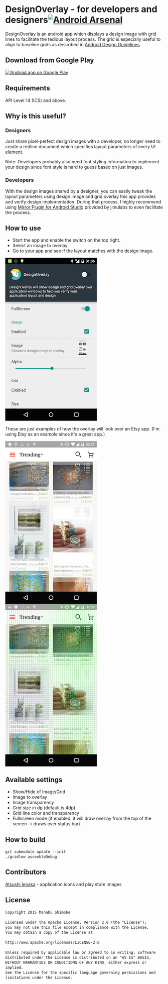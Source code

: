 DesignOverlay - for developers and designers[![Android Arsenal](https://img.shields.io/badge/Android%20Arsenal-DesignOverlay-brightgreen.svg?style=flat)](http://android-arsenal.com/details/3/1654)
===============
DesignOverlay is an android app which displays a design image with grid lines to facilitate the tedious layout process.
The grid is especially useful to align to baseline grids as described in [Android Design Guidelines][1].

Download from Google Play
-------------------------

<a href="https://play.google.com/store/apps/details?id=com.ms_square.android.design.overlay">
  <img alt="Android app on Google Play"
       src="https://developer.android.com/images/brand/en_app_rgb_wo_45.png" />
</a>

Requirements
-------------
API Level 14 (ICS) and above.

Why is this useful?
---------------------
### Designers
Just share pixel-perfect design images with a developer, no longer need to create a redline document which specifies layout parameters of every UI element.

Note: 
Developers probably also need font styling information to implement your design since font style is hard to guess based on just images.

### Developers
With the design images shared by a designer, you can easily tweak the layout parameters using design image and grid overlay this app provides and verify design implementation. During that process, I highly recommend using [Mirror Plugin for Android Studio][2] provided by jimulabs to even facilitate the process.

How to use
------------
- Start the app and enable the switch on the top right.
- Select an image to overlay.
- Go to your app and see if the layout matches with the design image.

<img alt="app screenshot" src="art/app_screenshot.png" />

These are just examples of how the overlay will look over an Etsy app.
(I'm using Etsy as an example since it's a great app.)

<img alt="screenshot1" src="art/screenshot_1.png" style="display:block;margin-right:10px;"/>
<img alt="screenshot2" src="art/screenshot_2.png" style="display:block"/>

Available settings
---------------------
- Show/Hide of Image/Grid
- Image to overlay
- Image transparency
- Grid size in dp (default is 4dp)
- Grid line color and transparency
- Fullscreen mode (if enabled, it will draw overlay from the top of the screen -> draws over status bar)

How to build
-------------

```
git submodule update --init
./gradlew assembleDebug
```

Contributors
-------------
[Atsushi Ienaka][3] - application icons and play store images

License
----------

    Copyright 2015 Manabu Shimobe

    Licensed under the Apache License, Version 2.0 (the "License");
    you may not use this file except in compliance with the License.
    You may obtain a copy of the License at

    http://www.apache.org/licenses/LICENSE-2.0

    Unless required by applicable law or agreed to in writing, software
    distributed under the License is distributed on an "AS IS" BASIS,
    WITHOUT WARRANTIES OR CONDITIONS OF ANY KIND, either express or implied.
    See the License for the specific language governing permissions and
    limitations under the License.

[1]: http://www.google.com/design/spec/layout/metrics-keylines.html#
[2]: http://jimulabs.com/
[3]: https://dribbble.com/ATSUBOYYY
